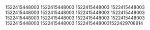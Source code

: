 1522415448003
1522415448003
1522415448003
1522415448003
1522415448003
1522415448003
1522415448003
1522415448003
1522415448003
1522415448003
1522415448003
1522415448003
1522415448003
1522415448003
15224154480031522429708914